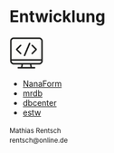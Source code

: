 # Entwicklung

<img src="images/code.png" alt="Coding" width="60" />

- [NanaForm](nanaform.md)
- [mrdb](mrdb.md)
- [dbcenter](dbcenter.md)
- [estw](estw/estw.md)


<small span>
Mathias Rentsch<br>
rentsch@online.de
</small>

